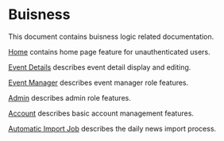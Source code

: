 # Buisness

This document contains buisness logic related documentation.

[Home](./home.feature) contains home page feature for unauthenticated users.

[Event Details](./event_details.feature) describes event detail display and editing.

[Event Manager](./event_manager.feature) describes event manager role features.

[Admin](./admin.feature) describes admin role features.

[Account](./account.feature) describes basic account management features.

[Automatic Import Job](./auto_import_job.feature) describes the daily news import process.